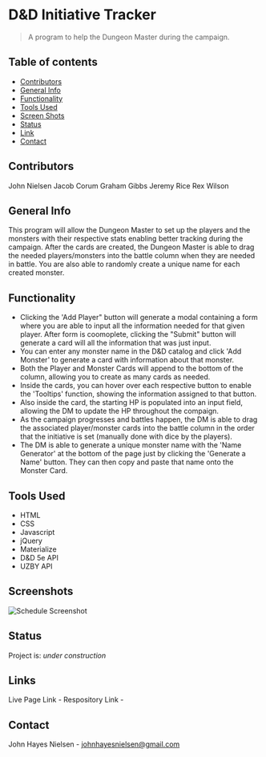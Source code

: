 # D&D Initiative Tracker
>A program to help the Dungeon Master during the campaign.

## Table of contents
* [Contributors](#contributors)
* [General Info](#general-info)
* [Functionality](#functionality)
* [Tools Used](#tools-used)
* [Screen Shots](#screenshots)
* [Status](#status)
* [Link](#link)
* [Contact](#contact)

## Contributors
John Nielsen
Jacob Corum
Graham Gibbs
Jeremy Rice
Rex Wilson

## General Info
This program will allow the Dungeon Master to set up the players and the monsters with their respective stats enabling better tracking during the campaign. After the cards are created, the Dungeon Master is able to drag the needed players/monsters into the battle column when they are needed in battle. You are also able to randomly create a unique name for each created monster.

## Functionality
 - Clicking the 'Add Player" button will generate a modal containing a form where you are able to input all the information needed for that given player. After form is coomoplete, clicking the "Submit" button will generate a card will all the information that was just input.
 - You can enter any monster name in the D&D catalog and click 'Add Monster' to generate a card with information about that monster.
 - Both the Player and Monster Cards will append to the bottom of the column, allowing you to create as many cards as needed.
 - Inside the cards, you can hover over each respective button to enable the 'Tooltips' function, showing the information assigned to that button.
 - Also inside the card, the starting HP is populated into an input field, allowing the DM to update the HP throughout the compaign.
 - As the campaign progresses and battles happen, the DM is able to drag the associated player/monster cards into the battle column in the order that the initiative is set (manually done with dice by the players).
 - The DM is able to generate a unique monster name with the 'Name Generator' at the bottom of the page just by clicking the 'Generate a Name' button. They can then copy and paste that name onto the Monster Card.

## Tools Used
- HTML
- CSS
- Javascript
- jQuery
- Materialize
- D&D 5e API
- UZBY API

## Screenshots
![Schedule Screenshot]()

## Status
Project is: _under construction_

## Links
Live Page Link - 
Respository Link - 

## Contact
John Hayes Nielsen - johnhayesnielsen@gmail.com